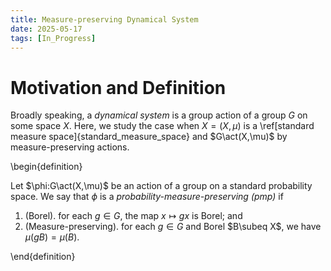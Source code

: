 ```yaml
---
title: Measure-preserving Dynamical System
date: 2025-05-17
tags: [In_Progress]
---
```


# Motivation and Definition

Broadly speaking, a _dynamical system_ is a group action of a group $G$ on some space $X$. Here, we study the case when $X=(X,\mu)$ is a \ref[standard measure space]{standard_measure_space} and $G\act(X,\mu)$ by measure-preserving actions.

\begin{definition}

Let $\phi:G\act(X,\mu)$ be an action of a group on a standard probability space. We say that $\phi$ is a _probability-measure-preserving (pmp)_ if
1. (Borel). for each $g\in G$, the map $x\mapsto gx$ is Borel; and
2. (Measure-preserving). for each $g\in G$ and Borel $B\subeq X$, we have $\mu(gB)=\mu(B)$.

\end{definition}
